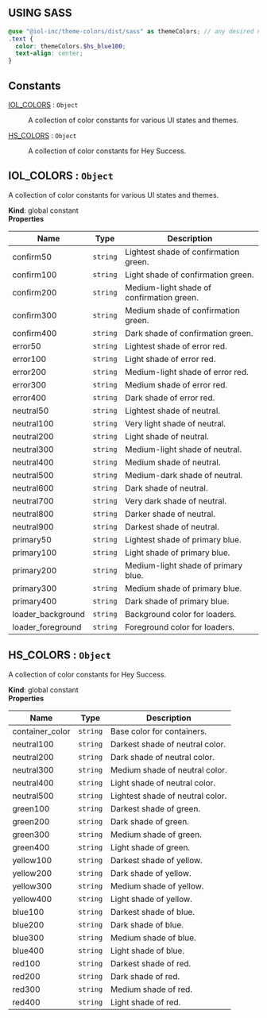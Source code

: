 ## USING SASS
```scss
@use "@iol-inc/theme-colors/dist/sass" as themeColors; // any desired name
.text {
  color: themeColors.$hs_blue100;
  text-align: center;
}
```

## Constants

<dl>
<dt><a href="#IOL_COLORS">IOL_COLORS</a> : <code>Object</code></dt>
<dd><p>A collection of color constants for various UI states and themes.</p>
</dd>
<dt><a href="#HS_COLORS">HS_COLORS</a> : <code>Object</code></dt>
<dd><p>A collection of color constants for Hey Success.</p>
</dd>
</dl>

<a name="IOL_COLORS"></a>

## IOL\_COLORS : <code>Object</code>
A collection of color constants for various UI states and themes.

**Kind**: global constant  
**Properties**

| Name | Type | Description |
| --- | --- | --- |
| confirm50 | <code>string</code> | Lightest shade of confirmation green. |
| confirm100 | <code>string</code> | Light shade of confirmation green. |
| confirm200 | <code>string</code> | Medium-light shade of confirmation green. |
| confirm300 | <code>string</code> | Medium shade of confirmation green. |
| confirm400 | <code>string</code> | Dark shade of confirmation green. |
| error50 | <code>string</code> | Lightest shade of error red. |
| error100 | <code>string</code> | Light shade of error red. |
| error200 | <code>string</code> | Medium-light shade of error red. |
| error300 | <code>string</code> | Medium shade of error red. |
| error400 | <code>string</code> | Dark shade of error red. |
| neutral50 | <code>string</code> | Lightest shade of neutral. |
| neutral100 | <code>string</code> | Very light shade of neutral. |
| neutral200 | <code>string</code> | Light shade of neutral. |
| neutral300 | <code>string</code> | Medium-light shade of neutral. |
| neutral400 | <code>string</code> | Medium shade of neutral. |
| neutral500 | <code>string</code> | Medium-dark shade of neutral. |
| neutral600 | <code>string</code> | Dark shade of neutral. |
| neutral700 | <code>string</code> | Very dark shade of neutral. |
| neutral800 | <code>string</code> | Darker shade of neutral. |
| neutral900 | <code>string</code> | Darkest shade of neutral. |
| primary50 | <code>string</code> | Lightest shade of primary blue. |
| primary100 | <code>string</code> | Light shade of primary blue. |
| primary200 | <code>string</code> | Medium-light shade of primary blue. |
| primary300 | <code>string</code> | Medium shade of primary blue. |
| primary400 | <code>string</code> | Dark shade of primary blue. |
| loader_background | <code>string</code> | Background color for loaders. |
| loader_foreground | <code>string</code> | Foreground color for loaders. |

<a name="HS_COLORS"></a>

## HS\_COLORS : <code>Object</code>
A collection of color constants for Hey Success.

**Kind**: global constant  
**Properties**

| Name | Type | Description |
| --- | --- | --- |
| container_color | <code>string</code> | Base color for containers. |
| neutral100 | <code>string</code> | Darkest shade of neutral color. |
| neutral200 | <code>string</code> | Dark shade of neutral color. |
| neutral300 | <code>string</code> | Medium shade of neutral color. |
| neutral400 | <code>string</code> | Light shade of neutral color. |
| neutral500 | <code>string</code> | Lightest shade of neutral color. |
| green100 | <code>string</code> | Darkest shade of green. |
| green200 | <code>string</code> | Dark shade of green. |
| green300 | <code>string</code> | Medium shade of green. |
| green400 | <code>string</code> | Light shade of green. |
| yellow100 | <code>string</code> | Darkest shade of yellow. |
| yellow200 | <code>string</code> | Dark shade of yellow. |
| yellow300 | <code>string</code> | Medium shade of yellow. |
| yellow400 | <code>string</code> | Light shade of yellow. |
| blue100 | <code>string</code> | Darkest shade of blue. |
| blue200 | <code>string</code> | Dark shade of blue. |
| blue300 | <code>string</code> | Medium shade of blue. |
| blue400 | <code>string</code> | Light shade of blue. |
| red100 | <code>string</code> | Darkest shade of red. |
| red200 | <code>string</code> | Dark shade of red. |
| red300 | <code>string</code> | Medium shade of red. |
| red400 | <code>string</code> | Light shade of red. |

